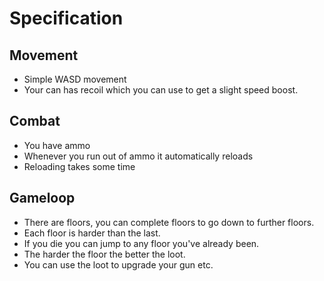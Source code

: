 # Specification

## Movement

- Simple WASD movement
- Your can has recoil which you can use to get a slight speed boost.

## Combat

- You have ammo
- Whenever you run out of ammo it automatically reloads
- Reloading takes some time

## Gameloop

- There are floors, you can complete floors to go down to further floors.
- Each floor is harder than the last.
- If you die you can jump to any floor you've already been.
- The harder the floor the better the loot.
- You can use the loot to upgrade your gun etc.
